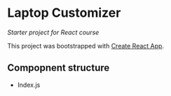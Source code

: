 # Laptop Customizer
_Starter project for React course_

This project was bootstrapped with [Create React App](https://github.com/facebook/create-react-app).

## Compopnent structure
- Index.js